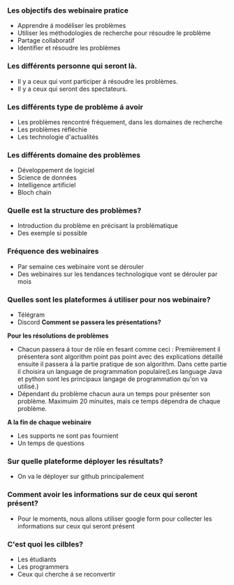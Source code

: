### Les objectifs des webinaire pratice

- Apprendre á modéliser les problèmes
- Utiliser les méthodologies de recherche pour résoudre le problème
- Partage collaboratif
- Identifier et résoudre les problèmes

### Les différents personne qui seront là.

- Il y a ceux qui vont participer á résoudre les problèmes.
- Il y a ceux qui seront des spectateurs.

### Les différents type de problème á avoir

- Les problèmes rencontré fréquement, dans les domaines de recherche
- Les problèmes réfléchie
- Les technologie  d'actualités


### Les différents domaine des problèmes

- Développement de logiciel
- Science de données
- Intelligence artificiel
- Bloch chain

### Quelle est la structure des problèmes?

- Introduction du problème en précisant la problématique
- Des exemple si possible


### Fréquence des webinaires

- Par semaine ces webinaire vont se dérouler
- Des webinaires sur les tendances technologique vont se dérouler par mois

### Quelles sont les plateformes á utiliser pour nos webinaire?

- Télégram
- Discord
__Comment se passera les présentations?__

**Pour les résolutions de problèmes**

- Chacun passera á tour de rôle en fesant comme ceci : Premièrement il présentera sont algorithm point pas point avec des explications détaillé ensuite il passera á la partie pratique de son algorithm. Dans cette partie il choisira un language de programmation populaire(Les language Java et python sont les principaux langage de programmation qu'on va utilisé.)
- Dépendant du problème chacun aura un temps pour présenter son problème. Maximuim 20 minuites, mais ce temps dépendra de chaque problème.

**A la fin de chaque webinaire**

- Les supports ne sont pas fournient
- Un temps de questions 


### Sur quelle plateforme déployer les résultats?

- On va le déployer sur github principalement


### Comment avoir les informations sur de ceux qui seront présent?

- Pour le moments, nous allons utiliser google form pour collecter les informations sur ceux qui seront présent


### C'est quoi les cilbles?

- Les étudiants
- Les programmers
- Ceux qui cherche á se reconvertir

